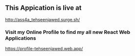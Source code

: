 ## This Appication is live at

http://ass4a_tehseenjawed.surge.sh/

### Visit my Online Profile to find my all new React Web Applications

https://profile-tehseenjawed.web.app/
